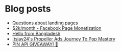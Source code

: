 # Blog posts
<!-- BLOG-POST-LIST:START -->
- [Questions about landing pages](https://afflift.com/f/threads/questions-about-landing-pages.10685/)
- [$2k/month - Facebook Page Monetization](https://afflift.com/f/threads/2k-month-facebook-page-monetization.10637/)
- [Hello from Bangladesh](https://afflift.com/f/threads/hello-from-bangladesh.10686/)
- [Itsjay24&#39;s Propeller Ads Journey To Pop Mastery](https://afflift.com/f/threads/itsjay24s-propeller-ads-journey-to-pop-mastery.10146/)
- [PIN API GIVEAWAY! 💛](https://afflift.com/f/threads/pin-api-giveaway-%F0%9F%92%9B.10656/)
<!-- BLOG-POST-LIST:END -->
